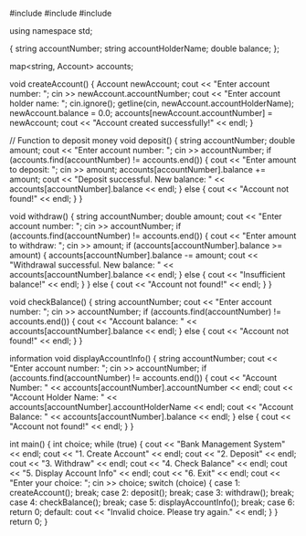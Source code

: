 #include <iostream>
#include <string>
#include <map>

using namespace std;

{
    string accountNumber;
    string accountHolderName;
    double balance;
};

map<string, Account> accounts;


void createAccount() {
    Account newAccount;
    cout << "Enter account number: ";
    cin >> newAccount.accountNumber;
    cout << "Enter account holder name: ";
    cin.ignore();
    getline(cin, newAccount.accountHolderName);
    newAccount.balance = 0.0;
    accounts[newAccount.accountNumber] = newAccount;
    cout << "Account created successfully!" << endl;
}

// Function to deposit money
void deposit() {
    string accountNumber;
    double amount;
    cout << "Enter account number: ";
    cin >> accountNumber;
    if (accounts.find(accountNumber) != accounts.end()) {
        cout << "Enter amount to deposit: ";
        cin >> amount;
        accounts[accountNumber].balance += amount;
        cout << "Deposit successful. New balance: " << accounts[accountNumber].balance << endl;
    } else {
        cout << "Account not found!" << endl;
    }
}

void withdraw() {
    string accountNumber;
    double amount;
    cout << "Enter account number: ";
    cin >> accountNumber;
    if (accounts.find(accountNumber) != accounts.end()) {
        cout << "Enter amount to withdraw: ";
        cin >> amount;
        if (accounts[accountNumber].balance >= amount) {
            accounts[accountNumber].balance -= amount;
            cout << "Withdrawal successful. New balance: " << accounts[accountNumber].balance << endl;
        } else {
            cout << "Insufficient balance!" << endl;
        }
    } else {
        cout << "Account not found!" << endl;
    }
}


void checkBalance() {
    string accountNumber;
    cout << "Enter account number: ";
    cin >> accountNumber;
    if (accounts.find(accountNumber) != accounts.end()) {
        cout << "Account balance: " << accounts[accountNumber].balance << endl;
    } else {
        cout << "Account not found!" << endl;
    }
}

 information
void displayAccountInfo() {
    string accountNumber;
    cout << "Enter account number: ";
    cin >> accountNumber;
    if (accounts.find(accountNumber) != accounts.end()) {
        cout << "Account Number: " << accounts[accountNumber].accountNumber << endl;
        cout << "Account Holder Name: " << accounts[accountNumber].accountHolderName << endl;
        cout << "Account Balance: " << accounts[accountNumber].balance << endl;
    } else {
        cout << "Account not found!" << endl;
    }
}

int main() {
    int choice;
    while (true) {
        cout << "Bank Management System" << endl;
        cout << "1. Create Account" << endl;
        cout << "2. Deposit" << endl;
        cout << "3. Withdraw" << endl;
        cout << "4. Check Balance" << endl;
        cout << "5. Display Account Info" << endl;
        cout << "6. Exit" << endl;
        cout << "Enter your choice: ";
        cin >> choice;
        switch (choice) {
            case 1:
                createAccount();
                break;
            case 2:
                deposit();
                break;
            case 3:
                withdraw();
                break;
            case 4:
                checkBalance();
                break;
            case 5:
                displayAccountInfo();
                break;
            case 6:
                return 0;
            default:
                cout << "Invalid choice. Please try again." << endl;
        }
    }
    return 0;
}